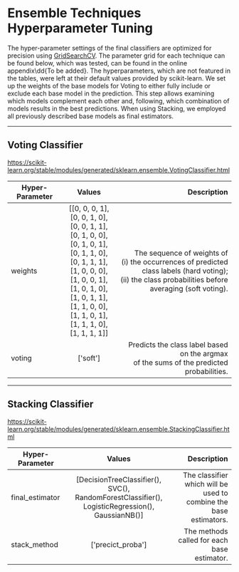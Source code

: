 # Ensemble Techniques Hyperparameter Tuning
The hyper-parameter settings of the final classifiers are optimized for
precision using
[GridSearchCV](https://scikit-learn.org/stable/modules/generated/sklearn.model_selection.GridSearchCV.html).
The parameter grid for each technique can be found below, which was tested, can
be found in the online appendix\dd{To be added}. The hyperparameters, which are
not featured in the tables, were left at their default values provided by
scikit-learn. We set up the weights of the base models for Voting to either
fully include or exclude each base model in the prediction. This step allows
examining which models complement each other and, following, which combination
of models results in the best predictions. When using Stacking, we employed all
previously described base models as final estimators.

***

## Voting Classifier

https://scikit-learn.org/stable/modules/generated/sklearn.ensemble.VotingClassifier.html

| Hyper-Parameter |          Values           |                                        Description |
| --------------- | :-----------------------: | -------------------------------------------------: |
| weights | [[0, 0, 0, 1], [0, 0, 1, 0], <br /> [0, 0, 1, 1], [0, 1, 0, 0], <br /> [0, 1, 0, 1], [0, 1, 1, 0], <br /> [0, 1, 1, 1], [1, 0, 0, 0], <br /> [1, 0, 0, 1], [1, 0, 1, 0], <br /> [1, 0, 1, 1], [1, 1, 0, 0], <br /> [1, 1, 0, 1], [1, 1, 1, 0], <br /> [1, 1, 1, 1]] | The sequence of weights of<br /> (i) the occurrences of predicted class labels (hard voting);<br /> (ii) the class probabilities before averaging (soft voting).|
| voting | ['soft'] |  Predicts the class label based on the argmax <br /> of the sums of the predicted probabilities.|

***

## Stacking Classifier

https://scikit-learn.org/stable/modules/generated/sklearn.ensemble.StackingClassifier.html

| Hyper-Parameter |          Values           |                                                                                               Description |
| --------------- | :-----------------------: | --------------------------------------------------------------------------------------------------------: |
| final_estimator | [DecisionTreeClassifier(), SVC(), RandomForestClassifier(), LogisticRegression(), GaussianNB()] | The classifier which will be used to combine the base estimators.|
| stack_method | ['precict\_proba'] | The methods called for each base estimator. |
